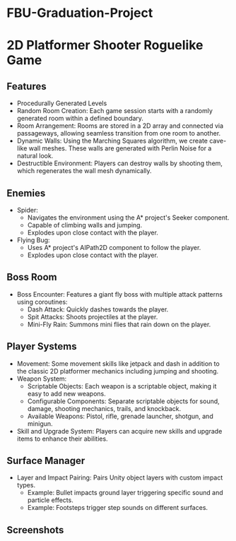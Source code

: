 # FBU-Graduation-Project

# 2D Platformer Shooter Roguelike Game



## Features
* Procedurally Generated Levels
* Random Room Creation: Each game session starts with a randomly generated room within a defined boundary.
* Room Arrangement: Rooms are stored in a 2D array and connected via passageways, allowing seamless transition from one room to another.
* Dynamic Walls: Using the Marching Squares algorithm, we create cave-like wall meshes. These walls are generated with Perlin Noise for a natural look.
* Destructible Environment: Players can destroy walls by shooting them, which regenerates the wall mesh dynamically.
  
## Enemies
* Spider:
  * Navigates the environment using the A* project's Seeker component.
  * Capable of climbing walls and jumping.
  * Explodes upon close contact with the player.
* Flying Bug:
  * Uses A* project's AIPath2D component to follow the player.
  * Explodes upon close contact with the player.

## Boss Room
* Boss Encounter: Features a giant fly boss with multiple attack patterns using coroutines:
  * Dash Attack: Quickly dashes towards the player.
  * Spit Attacks: Shoots projectiles at the player.
  * Mini-Fly Rain: Summons mini flies that rain down on the player.

## Player Systems
* Movement: Some movement skills like jetpack and dash in addition to the classic 2D platformer mechanics including jumping and shooting.
* Weapon System:
  * Scriptable Objects: Each weapon is a scriptable object, making it easy to add new weapons.
  * Configurable Components: Separate scriptable objects for sound, damage, shooting mechanics, trails, and knockback.
  * Available Weapons: Pistol, rifle, grenade launcher, shotgun, and minigun.
* Skill and Upgrade System: Players can acquire new skills and upgrade items to enhance their abilities.

## Surface Manager
* Layer and Impact Pairing: Pairs Unity object layers with custom impact types.
  * Example: Bullet impacts ground layer triggering specific sound and particle effects.
  * Example: Footsteps trigger step sounds on different surfaces.

## Screenshots